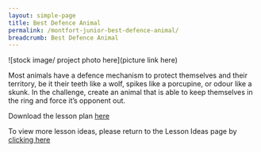 ```yaml
---
layout: simple-page
title: Best Defence Animal
permalink: /montfort-junior-best-defence-animal/
breadcrumb: Best Defence Animal
---
```


![stock image/ project photo here](picture link here)

Most animals have a defence mechanism to protect themselves and their territory, be it their teeth like a wolf, spikes like a porcupine, or odour like a skunk.
In the challenge, create an animal that is able to keep themselves in the ring and force it’s opponent out.

Download the lesson plan [here](/files/lesson-plans/primary-schools/design-and-technology/Montfort-Junior-Best-Defence-Animal.docx)

To view more lesson ideas, please return to the Lesson Ideas page by [clicking here](/in-schools/digital-maker/lesson-ideas-primary/)
